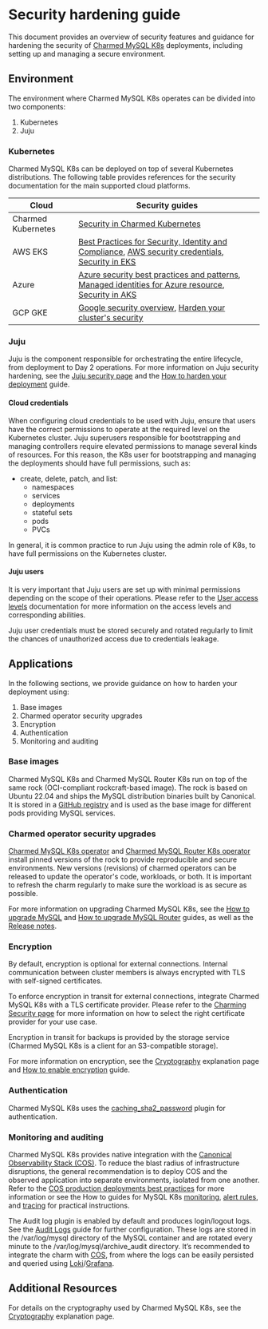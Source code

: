 # Security hardening guide

This document provides an overview of security features and guidance for hardening the security of [Charmed MySQL K8s](https://charmhub.io/mysql-k8s) deployments, including setting up and managing a secure environment.

## Environment

The environment where Charmed MySQL K8s operates can be divided into two components:

1. Kubernetes
2. Juju

### Kubernetes

Charmed MySQL K8s can be deployed on top of several Kubernetes distributions. The following table provides references for the security documentation for the main supported cloud platforms.

| Cloud              | Security guides                                                                                                                                                                                                                                                                                                                                   |
|--------------------|--------------------------------------------------------------------------------------------------------------------------------------------------------------------------------------------------------------------------------------------------------------------------------------------------------------------------------------------------|
| Charmed Kubernetes | [Security in Charmed Kubernetes](https://ubuntu.com/kubernetes/docs/security)                                                                                                                                                                                                                                                                    |
| AWS EKS            | [Best Practices for Security, Identity and Compliance](https://aws.amazon.com/architecture/security-identity-compliance), [AWS security credentials](https://docs.aws.amazon.com/IAM/latest/UserGuide/security-creds.html#access-keys-and-secret-access-keys), [Security in EKS](https://docs.aws.amazon.com/eks/latest/userguide/security.html) | 
| Azure              | [Azure security best practices and patterns](https://learn.microsoft.com/en-us/azure/security/fundamentals/best-practices-and-patterns), [Managed identities for Azure resource](https://learn.microsoft.com/en-us/entra/identity/managed-identities-azure-resources/), [Security in AKS](https://learn.microsoft.com/en-us/azure/aks/concepts-security)                                                      |
| GCP GKE              |  [Google security overview](https://cloud.google.com/kubernetes-engine/docs/concepts/security-overview), [Harden your cluster's security](https://cloud.google.com/kubernetes-engine/docs/concepts/security-overview)                                                    |

### Juju 

Juju is the component responsible for orchestrating the entire lifecycle, from deployment to Day 2 operations. For more information on Juju security hardening, see the
[Juju security page](/t/juju-security/15684) and the [How to harden your deployment](https://juju.is/docs/juju/harden-your-deployment) guide.

#### Cloud credentials

When configuring cloud credentials to be used with Juju, ensure that users have the correct permissions to operate at the required level on the Kubernetes cluster. Juju superusers responsible for bootstrapping and managing controllers require elevated permissions to manage several kinds of resources. For this reason, the K8s user for bootstrapping and managing the deployments should have full permissions, such as: 

* create, delete, patch, and list:
    * namespaces
    * services
    * deployments
    * stateful sets
    * pods
    * PVCs

In general, it is common practice to run Juju using the admin role of K8s, to have full permissions on the Kubernetes cluster. 

#### Juju users

It is very important that Juju users are set up with minimal permissions depending on the scope of their operations. Please refer to the [User access levels](https://juju.is/docs/juju/user-permissions) documentation for more information on the access levels and corresponding abilities.

Juju user credentials must be stored securely and rotated regularly to limit the chances of unauthorized access due to credentials leakage.

## Applications

In the following sections, we provide guidance on how to harden your deployment using:

1. Base images
2. Charmed operator security upgrades
3. Encryption 
4. Authentication
5. Monitoring and auditing

### Base images

Charmed MySQL K8s and Charmed MySQL Router K8s run on top of the same rock (OCI-compliant rockcraft-based image). The rock is based on Ubuntu 22.04 and ships the MySQL distribution binaries built by Canonical. It is stored in a [GitHub registry](https://github.com/canonical/charmed-mysql-rock/pkgs/container/charmed-mysql) and is used as the base image for different pods providing MySQL services. 

### Charmed operator security upgrades

[Charmed MySQL K8s operator](https://github.com/canonical/mysql-k8s-operator) and [Charmed MySQL Router K8s operator](https://github.com/canonical/mysql-router-k8s-operator) install pinned versions of the rock to provide reproducible and secure environments. New versions (revisions) of charmed operators can be released to update the operator's code, workloads, or both. It is important to refresh the charm regularly to make sure the workload is as secure as possible.

For more information on upgrading Charmed MySQL K8s, see the [How to upgrade MySQL](https://canonical.com/data/docs/mysql/k8s/h-upgrade) and [How to upgrade MySQL Router](https://charmhub.io/mysql-router-k8s/docs/h-upgrade-intro) guides, as well as the [Release notes](https://canonical.com/data/docs/mysql/k8s/r-releases).

### Encryption

By default, encryption is optional for external connections. Internal communication between cluster members is always encrypted with TLS with self-signed certificates.

To enforce encryption in transit for external connections, integrate Charmed MySQL K8s with a TLS certificate provider. Please refer to the [Charming Security page](https://charmhub.io/topics/security-with-x-509-certificates) for more information on how to select the right certificate provider for your use case.

Encryption in transit for backups is provided by the storage service (Charmed MySQL K8s is a client for an S3-compatible storage).

For more information on encryption, see the [Cryptography](https://discourse.charmhub.io/t/charmed-mysql-k8s-explanations-cryptography/16783) explanation page and [How to enable encryption](https://canonical.com/data/docs/mysql/k8s/h-enable-tls) guide.

### Authentication

Charmed MySQL K8s uses the [caching_sha2_password](https://dev.mysql.com/doc/refman/8.0/en/caching-sha2-pluggable-authentication.html) plugin for authentication. 

### Monitoring and auditing

Charmed MySQL K8s provides native integration with the [Canonical Observability Stack (COS)](https://charmhub.io/topics/canonical-observability-stack). To reduce the blast radius of infrastructure disruptions, the general recommendation is to deploy COS and the observed application into separate environments, isolated from one another. Refer to the [COS production deployments best practices](https://charmhub.io/topics/canonical-observability-stack/reference/best-practices) for more information or see the How to guides for MySQL K8s [monitoring](https://canonical.com/data/docs/mysql/k8s/h-enable-monitoring), [alert rules](https://canonical.com/data/docs/mysql/k8s/h-enable-alert-rules), and [tracing](https://canonical.com/data/docs/mysql/k8s/h-enable-tracing) for practical instructions.

The Audit log plugin is enabled by default and produces login/logout logs. See the [Audit Logs](https://charmhub.io/mysql-k8s/docs/e-audit-logs) guide for further configuration. These logs are stored in the /var/log/mysql directory of the MySQL container and are rotated every minute to the /var/log/mysql/archive_audit directory. It’s recommended to integrate the charm with [COS](https://discourse.charmhub.io/t/9900), from where the logs can be easily persisted and queried using [Loki](https://charmhub.io/loki-k8s)/[Grafana](https://charmhub.io/grafana).

## Additional Resources

For details on the cryptography used by Charmed MySQL K8s, see the [Cryptography](https://discourse.charmhub.io/t/charmed-mysql-k8s-explanations-cryptography/16783) explanation page.